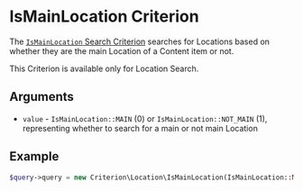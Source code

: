 # IsMainLocation Criterion

The [`IsMainLocation` Search Criterion](https://github.com/ezsystems/ezplatform-kernel/blob/v1.0.0/eZ/Publish/API/Repository/Values/Content/Query/Criterion/LanguageCode.php)
searches for Locations based on whether they are the main Location of a Content item or not.

This Criterion is available only for Location Search.

## Arguments

- `value` - `IsMainLocation::MAIN` (0) or `IsMainLocation::NOT_MAIN` (1),
representing whether to search for a main or not main Location

## Example

``` php
$query->query = new Criterion\Location\IsMainLocation(IsMainLocation::MAIN);
```
